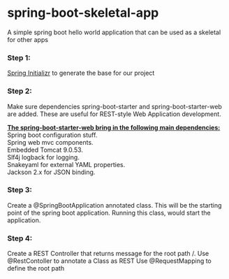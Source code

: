 # spring-boot-skeletal-app
A simple spring boot hello world application that can be used as a skeletal for other apps

### Step 1:
[Spring Initializr](https://start.spring.io/) to generate the base for our project

### Step 2:
Make sure dependencies spring-boot-starter and spring-boot-starter-web are added. These are useful for REST-style Web Application development.

<b><u>The spring-boot-starter-web bring in the following main dependencies:</b></u>\
Spring boot configuration stuff.\
Spring web mvc components.\
Embedded Tomcat 9.0.53.\
Slf4j logback for logging.\
Snakeyaml for external YAML properties.\
Jackson 2.x for JSON binding.

### Step 3:
Create a @SpringBootApplication annotated class. This will be the starting point of the spring boot application. 
Running this class, would start the application.

### Step 4:
Create a REST Controller that returns message for the root path /. 
Use @RestContoller to annotate a Class as REST
Use @RequestMapping to define the root path